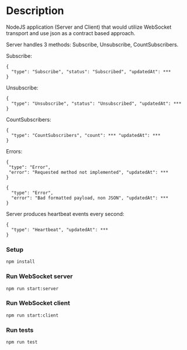 # Description
NodeJS application (Server and Client) that would utilize WebSocket transport and use json as a contract based approach.

Server handles 3 methods: Subscribe, Unsubscribe, CountSubscribers.

Subscribe:
```
{
  "type": "Subscribe", "status": "Subscribed", "updatedAt": ***
}
```

Unsubscribe:
```
{
  "type": "Unsubscribe", "status": "Unsubscribed", "updatedAt": ***
}
```

CountSubscribers:
```
{
  "type": "CountSubscribers", "count": *** "updatedAt": ***
}
```

Errors:
```
{
 "type": "Error",
 "error": "Requested method not implemented", "updatedAt": ***
}

{
  "type": "Error",
  "error": "Bad formatted payload, non JSON", "updatedAt": ***
}
```

Server produces heartbeat events every second:
```
{
  "type": "Heartbeat", "updatedAt": ***
}
```

### Setup

```
npm install
```

### Run WebSocket server

```
npm run start:server
```

### Run WebSocket client

```
npm run start:client
```

### Run tests

```
npm run test
```
